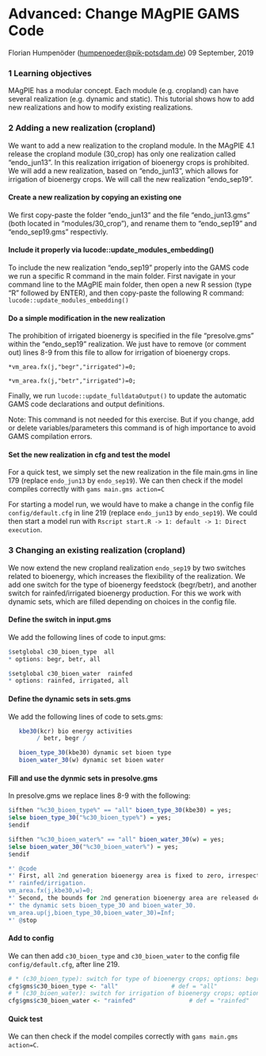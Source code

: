 Advanced: Change MAgPIE GAMS Code
================
Florian Humpenöder (<humpenoeder@pik-potsdam.de>)
09 September, 2019

### 1 Learning objectives

MAgPIE has a modular concept. Each module (e.g. cropland) can have
several realization (e.g. dynamic and static). This tutorial shows how
to add new realizations and how to modify existing realizations.

### 2 Adding a new realization (cropland)

We want to add a new realization to the cropland module. In the MAgPIE
4.1 release the cropland module (30\_crop) has only one realization
called “endo\_jun13”. In this realization irrigation of bioenergy crops
is prohibited. We will add a new realization, based on “endo\_jun13”,
which allows for irrigation of bioenergy crops. We will call the new
realization “endo\_sep19”.

#### Create a new realization by copying an existing one

We first copy-paste the folder “endo\_jun13” and the file
“endo\_jun13.gms” (both located in “modules/30\_crop”), and rename
them to “endo\_sep19” and “endo\_sep19.gms” respectivly.

#### Include it properly via lucode::update\_modules\_embedding()

To include the new realization “endo\_sep19” properly into the GAMS code
we run a specific R command in the main folder. First navigate in your
command line to the MAgPIE main folder, then open a new R session (type
“R” followed by ENTER), and then copy-paste the following R command:
`lucode::update_modules_embedding()`

#### Do a simple modification in the new realization

The prohibition of irrigated bioenergy is specified in the file
“presolve.gms” within the “endo\_sep19” realization. We just have to
remove (or comment out) lines 8-9 from this file to allow for irrigation
of bioenergy crops.

`*vm_area.fx(j,"begr","irrigated")=0;`

`*vm_area.fx(j,"betr","irrigated")=0;`

Finally, we run `lucode::update_fulldataOutput()` to update the
automatic GAMS code declarations and output definitions.

Note: This command is not needed for this exercise. But if you change,
add or delete variables/parameters this command is of high importance to
avoid GAMS compilation errors.

#### Set the new realization in cfg and test the model

For a quick test, we simply set the new realization in the file main.gms
in line 179 (replace `endo_jun13` by `endo_sep19`). We can then check if
the model compiles correctly with `gams main.gms action=C`

For starting a model run, we would have to make a change in the config
file `config/default.cfg` in line 219 (replace `endo_jun13` by
`endo_sep19`). We could then start a model run with `Rscript start.R
-> 1: default -> 1: Direct execution`.

### 3 Changing an existing realization (cropland)

We now extend the new cropland realization `endo_sep19` by two switches
related to bioenergy, which increases the flexibility of the
realization. We add one switch for the type of bioenergy feedstock
(begr/betr), and another switch for rainfed/irrigated bioenergy
production. For this we work with dynamic sets, which are filled
depending on choices in the config file.

#### Define the switch in input.gms

We add the following lines of code to input.gms:

``` r
$setglobal c30_bioen_type  all
* options: begr, betr, all

$setglobal c30_bioen_water  rainfed
* options: rainfed, irrigated, all
```

#### Define the dynamic sets in sets.gms

We add the following lines of code to sets.gms:

``` r
   kbe30(kcr) bio energy activities
        / betr, begr /

   bioen_type_30(kbe30) dynamic set bioen type
   bioen_water_30(w) dynamic set bioen water
```

#### Fill and use the dynmic sets in presolve.gms

In presolve.gms we replace lines 8-9 with the following:

``` r
$ifthen "%c30_bioen_type%" == "all" bioen_type_30(kbe30) = yes;
$else bioen_type_30("%c30_bioen_type%") = yes;
$endif

$ifthen "%c30_bioen_water%" == "all" bioen_water_30(w) = yes;
$else bioen_water_30("%c30_bioen_water%") = yes;
$endif

*' @code
*' First, all 2nd generation bioenergy area is fixed to zero, irrespective of type and 
*' rainfed/irrigation.
vm_area.fx(j,kbe30,w)=0;
*' Second, the bounds for 2nd generation bioenergy area are released depending on 
*' the dynamic sets bioen_type_30 and bioen_water_30.
vm_area.up(j,bioen_type_30,bioen_water_30)=Inf;
*' @stop
```

#### Add to config

We can then add `c30_bioen_type` and `c30_bioen_water` to the config
file `config/default.cfg`, after line
219.

``` r
# * (c30_bioen_type): switch for type of bioenergy crops; options: begr, betr, all
cfg$gms$c30_bioen_type <- "all"               # def = "all"
# * (c30_bioen_water): switch for irrigation of bioenergy crops; options: rainfed, irrigated, all
cfg$gms$c30_bioen_water <- "rainfed"               # def = "rainfed"
```

#### Quick test

We can then check if the model compiles correctly with `gams main.gms
action=C`.
